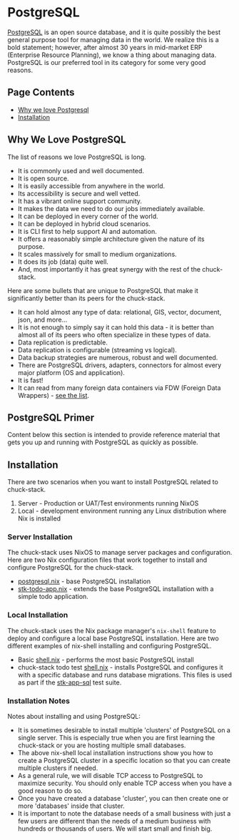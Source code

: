 # PostgreSQL

[PostgreSQL](https://www.postgresql.org/) is an open source database, and it is quite possibly the best general purpose tool for managing data in the world. We realize this is a bold statement; however, after almost 30 years in mid-market ERP (Enterprise Resource Planning), we know a thing about managing data. PostgreSQL is our preferred tool in its category for some very good reasons.

## Page Contents

- [Why we love Postgresql](#why-we-love-postgresql)
- [Installation](#installation)

## Why We Love PostgreSQL

The list of reasons we love PostgreSQL is long.

- It is commonly used and well documented.
- It is open source.
- It is easily accessible from anywhere in the world.
- Its accessibility is secure and well vetted.
- It has a vibrant online support community.
- It makes the data we need to do our jobs immediately available.
- It can be deployed in every corner of the world.
- It can be deployed in hybrid cloud scenarios.
- It is CLI first to help support AI and automation.
- It offers a reasonably simple architecture given the nature of its purpose.
- It scales massively for small to medium organizations.
- It does its job (data) quite well.
- And, most importantly it has great synergy with the rest of the chuck-stack.

Here are some bullets that are unique to PostgreSQL that make it significantly better than its peers for the chuck-stack.

- It can hold almost any type of data: relational, GIS, vector, document, json, and more...
- It is not enough to simply say it can hold this data - it is better than almost all of its peers who often specialize in these types of data.
- Data replication is predictable.
- Data replication is configurable (streaming vs logical).
- Data backup strategies are numerous, robust and well documented.
- There are PostgreSQL drivers, adapters, connectors for almost every major platform (OS and application).
- It is fast!
- It can read from many foreign data containers via FDW (Foreign Data Wrappers) - [see the list](https://wiki.postgresql.org/wiki/Foreign_data_wrappers).

## PostgreSQL Primer

Content below this section is intended to provide reference material that gets you up and running with PostgreSQL as quickly as possible.

## Installation

There are two scenarios when you want to install PostgreSQL related to chuck-stack.

1. Server - Production or UAT/Test environments running NixOS
1. Local - development environment running any Linux distribution where Nix is installed

### Server Installation

The chuck-stack uses NixOS to manage server packages and configuration. Here are two Nix configuration files that work together to install and configure PostgreSQL for the chuck-stack.

- [postgresql.nix](https://github.com/chuckstack/chuck-stack-nix/blob/main/nixos/postgresql.nix) - base PostgreSQL installation
- [stk-todo-app.nix](https://github.com/chuckstack/chuck-stack-nix/blob/main/nixos/stk-todo-app.nix) - extends the base PostgreSQL installation with a simple todo application.

### Local Installation

The chuck-stack uses the Nix package manager's `nix-shell` feature to deploy and configure a local base PostgreSQL installation. Here are two different examples of nix-shell installing and configuring PostgreSQL.

- Basic [shell.nix](https://github.com/chuckstack/chuck-stack-nix/blob/main/nix-shell/postgresql-local/shell.nix) - performs the most basic PostgreSQL install
- chuck-stack todo test [shell.nix](https://github.com/chuckstack/stk-app-sql/blob/main/test/shell.nix) - installs PostgreSQL and configures it with a specific database and runs database migrations. This files is used as part if the [stk-app-sql](https://github.com/chuckstack/stk-app-sql) test suite.

### Installation Notes

Notes about installing and using PostgreSQL:

- It is sometimes desirable to install multiple 'clusters' of PostgreSQL on a single server. This is especially true when you are first learning the chuck-stack or you are hosting multiple small databases.
- The above nix-shell local installation instructions show you how to create a PostgreSQL cluster in a specific location so that you can create multiple clusters if needed.
- As a general rule, we will disable TCP access to PostgreSQL to maximize security. You should only enable TCP access when you have a good reason to do so.
- Once you have created a database 'cluster', you can then create one or more 'databases' inside that cluster.
- It is important to note the database needs of a small business with just a few users are different than the needs of a medium business with hundreds or thousands of users. We will start small and finish big.
